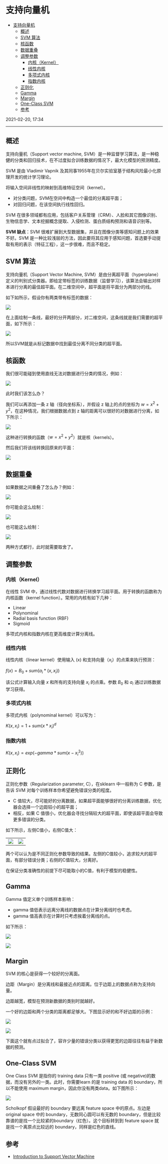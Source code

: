 # 支持向量机

- [支持向量机](#支持向量机)
  - [概述](#概述)
  - [SVM 算法](#svm-算法)
  - [核函数](#核函数)
  - [数据重叠](#数据重叠)
  - [调整参数](#调整参数)
    - [内核（Kernel）](#内核kernel)
    - [线性内核](#线性内核)
    - [多项式内核](#多项式内核)
    - [指数内核](#指数内核)
  - [正则化](#正则化)
  - [Gamma](#gamma)
  - [Margin](#margin)
  - [One-Class SVM](#one-class-svm)
  - [参考](#参考)

2021-02-20, 17:34
***

## 概述

支持向量机（Support vector machine, SVM）是一种监督学习算法，是一种稳健的分类和回归技术，在不过度拟合训练数据的情况下，最大化模型的预测精度。

SVM 是由 Vladimir Vapnik 及其同事1955年在贝尔实验室基于结构风险最小化原理开发的统计学习理论。

将输入空间非线性的映射到高维特征空间（kernel）。

- 对分类问题，SVM在空间中构造一个最佳的分离超平面；
- 对回归问题，在该空间执行线性回归。

SVM 在很多领域都有应用，包括客户关系管理（CRM）、人脸和其它图像识别、生物信息学、文本挖掘概念提取、入侵检测、蛋白质结构预测和语音识别等。

**SVM 缺点**：SVM 很难扩展到大型数据集，并且在图像分类等感知问题上的效果不好。SVM 是一种比较浅层的方法，因此要将其应用于感知问题，首选要手动提取有用的表示（特征工程），这一步很难，而且不稳定。

## SVM 算法

支持向量机（Support Vector Machine, SVM）是由分离超平面（hyperplane）定义的判别式分类器。即给定带标签的训练数据（监督学习），该算法会输出对样本进行分离的最佳超平面。在二维空间中，超平面是将平面分为两部分的线。


如下如所示，假设你有两类带有标签的数据：

![](2019-10-30-14-30-15.png)

在上面绘制一条线，最好的分开两部分，对二维空间，这条线就是我们需要的超平面，如下所示：

![](2019-10-30-14-31-21.png)

所以SVM就是从标记数据中找到最佳分离不同分类的超平面。

## 核函数

我们很可能碰到使用直线无法对数据进行分类的情况，例如：

![](2019-10-30-14-33-46.png)

此时我们该怎么办？

我们可以再添加一条 z 轴（径向坐标系），并假设 z 轴上的点的坐标为 $w=x^2+y^2$，在这种情况，我们根据数据点到 z 轴的距离可以很好的对数据进行分离，如下所示：

![](2019-10-30-14-37-33.png)

这种进行转换的函数（$w=x^2+y^2$）就是核（kernels）。

然后我们将该线转换回原来的平面：

![](2019-10-30-14-45-48.png)

## 数据重叠

如果数据之间重叠了怎么办？例如：

![](2019-10-30-14-47-33.png)

你可能会这么绘制：

![](2019-10-30-14-48-58.png)

也可能这么绘制：

![](2019-10-30-14-48-10.png)

两种方式都行，此时就需要取舍了。

## 调整参数

### 内核（Kernel）
在线性 SVM 中，通过线性代数对数据进行转换学习超平面。用于转换的函数称为内核函数（kernel function）。常用的内核有如下几种：
- Linear
- Polynominal
- Radial basis function (RBF)
- Sigmoid

多项式内核和指数内核在更高维度计算分离线。

### 线性内核

线性内核（linear kernel）使用输入 (x) 和支持向量（$x_i$）的点乘来执行预测：

$f(x)=B_0+sum(a_i*(x,x_i))$

该公式计算输入向量 $x$ 和所有的支持向量 $x_i$ 的点乘。参数 $B_0$ 和 $a_i$ 通过训练数据学习获得。

### 多项式内核

多项式内核（polynominal kernel）可以写为：

$K(x,x_i)=1+sum(x*x_i)^d$

### 指数内核

$K(x,x_i)=exp(-gamma*sum(x-x_i^2))$

## 正则化

正则化参数（Regularization parameter, C），在sklearn 中一般称为 C 参数，是告诉 SVM 对每个训练样本你希望避免错误分类的程度。
- C 值较大，尽可能好的分离数据，如果超平面能够很好的分离训练数据，优化器会选择一个边距较小的超平面；
- 相反，如果 C 值很小，优化器会寻找分隔较大的超平面，即使该超平面会导致更多错误的分类。

如下所示，左侧C值小，右侧C值大：

|||
|---|---|
|![](2019-10-30-15-07-27.png)|![](2019-10-30-15-07-47.png)|

两个可以认为是不同正则化参数导致的结果。左侧的C值较小，追求较大的超平面，有部分错误分类；右侧的C值较大，分离好。

在保证分类准确性的前提下尽可能取小的C值，有利于模型的稳健性。

## Gamma

Gamma 值定义单个训练样本影响：
- gamma 值低表示远离分离线的数据点在计算分离线时也考虑。
- gamma 值高表示在计算时只考虑挨着分离线的点。

如下所示：

![](2019-10-30-15-14-44.png)

![](2019-10-30-15-15-03.png)

## Margin

SVM 的核心是获得一个较好的分离面。

边距（Margin）是分离线和最接近点的距离。位于边距上的数据点称为支持向量。

边距越宽，模型在预测新数据的类别时就越好。

一个好的边距和两个分类的距离都足够大。下图显示好的和不好边距的示例：

![](2019-10-30-15-17-58.png)

![](2019-10-30-15-18-16.png)

下面这个就有点过拟合了，容许少量的错误分类以获得更宽的边距往往有益于新数据的预测。

## One-Class SVM

One Class SVM 是指你的 training data 只有一类 positive (或 negative)的数据，而没有另外的一类。此时，你需要learn 的是 training data 的 boundary，所以不能使用 maximum margin，因此你没有两类data。如下图所示：

![](2019-12-31-09-25-32.png)

Scholkopf 假设最好的 boundary 要远离 feature space 中的原点。左边是 original space 中的 boundary，无数同心圆可以有无数的 boundary，但是比较靠谱的是找一个比较紧的boundary（红色）。这个目标转到到 feature space 就是找一个离原点比较远的 boundary，同样是红色的直线。

## 参考

- [Introduction to Support Vector Machine](https://ai.plainenglish.io/introduction-to-support-vector-machine-svm-cd0759098471)